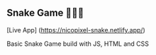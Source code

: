## Snake Game 🐍🐍🐍

[Live App] (https://nicopixel-snake.netlify.app/)

Basic Snake Game build with JS, HTML and CSS

